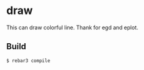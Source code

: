 draw
=====

This can draw colorful line. Thank for egd and eplot.

Build
-----

    $ rebar3 compile

